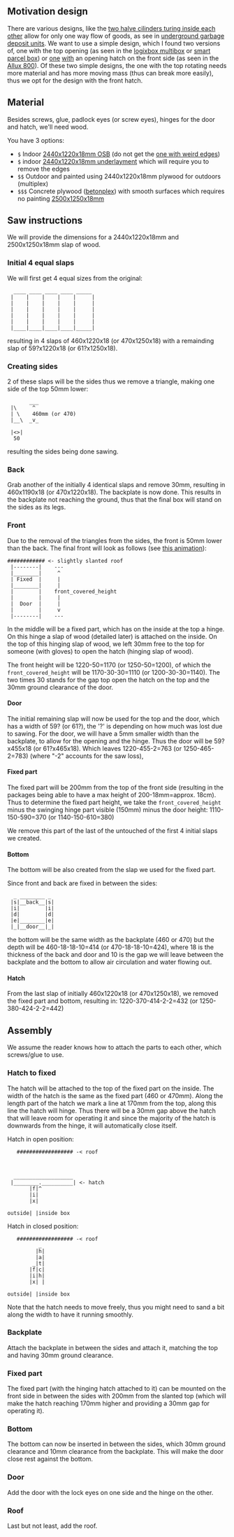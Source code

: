





## Motivation design

There are various designs,
like the
[two halve cilinders turing inside each other](https://www.youtube.com/watch?v=fFvoW80r_tg)
allow for only one way flow of goods,
as see in
[underground garbage deposit units](https://www.amsterdam.nl/afval-en-hergebruik/ondergrondse-afvalcontainers/).
We want to use a simple design,
which I found two versions of,
one with the top opening (as seen in the
[logixbox multibox](https://www.logixbox.nl/producten/pakketbrievenbussen/grote-brievenbus-multibox-m.html)
or
[smart parcel box](https://www.smartparcelbox.co.uk/smart-parcel-delivery-box-medium-green.html))
or
[one](https://www.youtube.com/watch?v=VTmUXU7n9d4)
[with](https://www.youtube.com/watch?v=8N44kmBnPiY)
an opening hatch on the front side
(as seen in the
[Allux 800](https://www.youtube.com/watch?v=DUFgL0sbuOM&)).
Of these two simple designs, the one with the top rotating needs more material and has more moving mass (thus can break more easily),
thus we opt for the design with the front hatch.


## Material

Besides screws,
glue,
padlock eyes (or screw eyes),
hinges for the door and hatch,
we'll need wood.

You have 3 options:
- `$` Indoor [2440x1220x18mm OSB](https://www.gamma.nl/assortiment/osb3-18-mm-244x122-cm-rechte-kanten/p/B112332) (do not get the [one with weird edges](https://www.praxis.nl/bouwmaterialen/hout/osb/plaat-osb-tong-en-groef-2-zijdig-18mm-244x122cm/5639971))
- `$` indoor [2440x1220x18mm underlayment](https://www.praxis.nl/bouwmaterialen/hout/multiplex/multiplex-underlayment-t-g-122x244cm-18mm/5306959) which will require you to remove the edges
- `$$` Outdoor and painted using 2440x1220x18mm plywood for outdoors (multiplex)
- `$$$` Concrete plywood ([betonplex](https://www.dehoutgroothandel.nl/betonplex)) with smooth surfaces which requires no painting [2500x1250x18mm](https://www.plaatprofi.nl/betonplex-18mm-radiata-pine-250)


## Saw instructions

We will provide the dimensions for a 2440x1220x18mm and 2500x1250x18mm slap of wood.

### Initial 4 equal slaps

We will first get 4 equal sizes from the original:
```
  ____ ____ ____ ____ _____
 |    |    |    |    |     |
 |    |    |    |    |     |
 |    |    |    |    |     |
 |    |    |    |    |     |
 |    |    |    |    |     |
 |____|____|____|____|_____|
```

resulting in 4 slaps of 460x1220x18 (or 470x1250x18) with a remainding slap of 59?x1220x18 (or 61?x1250x18).

### Creating sides
2 of these slaps will be the sides thus we remove a triangle, making one side of the top 50mm lower:
```
       ___
 |\     ^
 | \    460mm (or 470)
 |__\  _v_

 |<>|
  50
```
resulting the sides being done sawing.

### Back
Grab another of the initially 4 identical slaps and remove 30mm,
resulting in 460x1190x18 (or 470x1220x18).
The backplate is now done.
This results in the backplate not reaching the ground,
thus that the final box will stand on the sides as its legs.

### Front
Due to the removal of the triangles from the sides, the front is 50mm lower than the back.
The final front will look as follows
(see [this animation](https://www.youtube.com/watch?v=DUFgL0sbuOM&)):
```
############ <- slightly slanted roof
 |--------|    ---
 |________|     ^
 | Fixed  |     |
 |________|     |
 |        |    front_covered_height
 |        |     |
 |  Door  |     |
 |        |     v
 |--------|    ---

```
In the middle will be a fixed part,
which has on the inside at the top a hinge.
On this hinge a slap of wood (detailed later) is attached on the inside.
On the top of this hinging slap of wood, we left 30mm free to the top for someone
(with gloves) to open the hatch (hinging slap of wood).

The front height will be 1220-50=1170 (or 1250-50=1200),
of which the `front_covered_height` will be 1170-30-30=1110 (or 1200-30-30=1140).
The two times 30 stands for the gap top open the hatch on the top and the 30mm ground clearance of the door.

#### Door
The initial remaining slap will now be used for the top and the door,
which has a width of 59? (or 61?), the '?' is depending on how much was lost due to sawing.
For the door, we will have a 5mm smaller width than the backplate, to allow for the opening and the hinge.
Thus the door will be 59?x455x18 (or 61?x465x18).
Which leaves 1220-455-2=763 (or 1250-465-2=783) (where "-2" accounts for the saw loss),

#### Fixed part
The fixed part will be 200mm from the top of the front side
(resulting in the packages being able to have a max height of 200-18mm=approx. 18cm).
Thus to determine the fixed part height, we take the `front_covered_height`
minus the swinging hinge part visible (150mm)
minus the door height:
1110-150-590=370 (or 1140-150-610=380)

We remove this part of the last of the untouched of the first 4 initial slaps we created.

#### Bottom
The bottom will be also created from the slap we used for the fixed part.

Since front and back are fixed in between the sides:
```
  _ ________ _
 |s|__back__|s|
 |i|        |i|
 |d|        |d|
 |e|________|e|
 |_|__door__|_|
```
the bottom will be the same width as the backplate (460 or 470)
but the depth will be 460-18-18-10=414 (or 470-18-18-10=424),
where 18 is the thickness of the back and door and 10 is the gap
we will leave between the backplate and the bottom to allow air circulation and water flowing out.

#### Hatch
From the last slap of initially 460x1220x18 (or 470x1250x18),
we removed the fixed part and bottom, resulting in:
1220-370-414-2-2=432 (or 1250-380-424-2-2=442)

## Assembly

We assume the reader knows how to attach the parts to each other,
which screws/glue to use.

### Hatch to fixed
The hatch will be attached to the top of the fixed part on the inside.
The width of the hatch is the same as the fixed part (460 or 470mm).
Along the length part of the hatch we mark a line at 170mm from the top,
along this line the hatch will hinge.
Thus there will be a 30mm gap above the hatch that will leave room for operating it
and since the majority of the hatch is downwards from the hinge,
it will automatically close itself.

Hatch in open position:
```
   ################## -< roof



  ___________________
 |________.__________| <- hatch
       |f|^
       |i|
       |x|

outside| |inside box
```

Hatch in closed position:
```
   ################## -< roof
          _
         |h|
         |a|
        _|t|
       |f|c|
       |i|h|
       |x| |

outside| |inside box
```

Note that the hatch needs to move freely,
thus you might need to sand a bit along the width to have it running smoothly.

### Backplate
Attach the backplate in between the sides and attach it,
matching the top and having 30mm ground clearance.

### Fixed part
The fixed part (with the hinging hatch attached to it) can be mounted on the front side
in between the sides
with 200mm from the slanted top
(which will make the hatch reaching 170mm higher and providing a 30mm gap for operating it).

### Bottom
The bottom can now be inserted in between the sides,
which 30mm ground clearance and 10mm clearance from the backplate.
This will make the door close rest against the bottom.

### Door
Add the door with the lock eyes on one side and the hinge on the other.

### Roof
Last but not least, add the roof.


